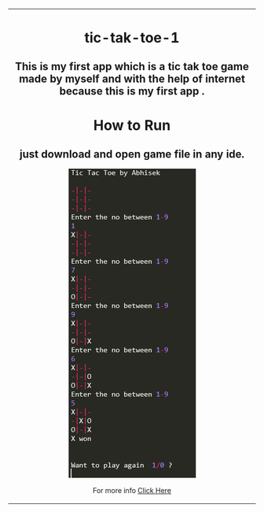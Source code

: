 <table align="center" border="0"><tr><td align="center" width="9999">


# tic-tak-toe-1
## This is my first app which is a tic tak toe game made by myself and with the help of internet because this is my first app .

# How to Run
## just download and open game file in any ide.
![](sample.png)

For more info [Click Here](journey_of_the_app.md)
